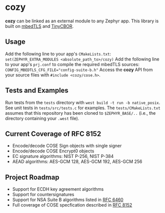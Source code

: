 # cozy
**cozy** can be linked as an external module to any Zephyr app. This library is built on [mbedTLS](https://github.com/zephyrproject-rtos/mbedtls) and [TinyCBOR](https://github.com/zephyrproject-rtos/tinycbor).

## Usage
Add the following line to your app's `CMakeLists.txt`:
    `set(ZEPHYR_EXTRA_MODULES <absolute_path_to>/cozy)`
Add the following line to your app's `prj.conf` to compile the required mbedTLS sources:
    `CONFIG_MBEDTLS_CFG_FILE="config-suite-b.h"`
Access the **cozy** API from your source files with `#include <cozy/cose.h>`.

## Tests and Examples
Run tests from the `tests` directory with `west build -t run -b native_posix`. See unit tests in `tests/src/tests.c` for examples. The `tests/CMakeLists.txt` assumes that this repository has been cloned to `$ZEPHYR_BASE/..` (i.e., the directory containing your `.west` file).

## Current Coverage of RFC 8152
* Encode/decode COSE Sign objects with single signer
* Encode/decode COSE Encrypt0 objects
* EC signature algorithms: NIST P-256, NIST P-384
* AEAD algorithms: AES-GCM 128, AES-GCM 192, AES-GCM 256

## Project Roadmap
* Support for ECDH key agreement algorithms
* Support for countersignatures
* Support for NSA Suite B algorithms listed in [RFC 6460](https://tools.ietf.org/html/rfc6460)
* Full coverage of COSE specfication described in [RFC 8152](https://tools.ietf.org/html/rfc8152)
